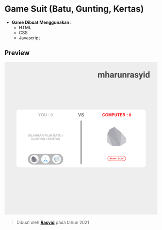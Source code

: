 # Game Suit (Batu, Gunting, Kertas)
- **Game Dibuat Menggunakan :**
  - HTML
  - CSS
  - Javascript

## Preview

![result](https://github.com/mharunrasyid/game-suit/blob/e76cb82aad3212ea1395af1ab651fd4c2aa0c247/img/design-game.png)
> Dibuat oleh <a href="https://www.instagram.com/its.rasyid_/"><b>Rasyid</b></a> pada tahun 2021
